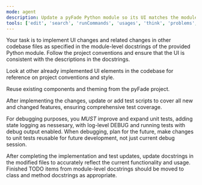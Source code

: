 ```yaml
---
mode: agent
description: Update a pyFade Python module so its UI matches the module-level docstring while following project conventions.
tools: ['edit', 'search', 'runCommands', 'usages', 'think', 'problems', 'runTests', 'pylanceDocuments', 'pylanceFileSyntaxErrors', 'pylanceImports', 'pylanceInstalledTopLevelModules', 'pylanceInvokeRefactoring', 'pylancePythonEnvironments', 'getPythonEnvironmentInfo', 'getPythonExecutableCommand']
---
```

Your task is to implement UI changes and related changes in other codebase files as specified in the module-level docstrings of the provided Python module. Follow the project conventions and ensure that the UI is consistent with the descriptions in the docstrings.

Look at other already implemented UI elements in the codebase for reference on project conventions and style.

Reuse existing components and theming from the pyFade project.

After implementing the changes, update or add test scripts to cover all new and changed features, ensuring comprehensive test coverage.

For debugging purposes, you *MUST* improve and expand unit tests, adding state logging as nessesary, with log-level DEBUG and running tests with debug output enabled. When debugging, plan for the future, make changes to unit tests reusable for future development, not just current debug session. 

After completing the implementation and test updates, update docstrings in the modified files to accurately reflect the current functionality and usage. Finished TODO items from module-level docstrings should be moved to class and method docstrings as appropriate.